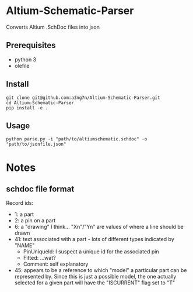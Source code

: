# Altium-Schematic-Parser
Converts Altium .SchDoc files into json
## Prerequisites
* python 3
* olefile
## Install
    git clone git@github.com:a3ng7n/Altium-Schematic-Parser.git
    cd Altium-Schematic-Parser
    pip install -e .
## Usage
    python parse.py -i "path/to/altiumschematic.schdoc" -o "path/to/jsonfile.json"
# Notes
## schdoc file format
Record ids:
* 1:    a part
* 2:    a pin on a part
* 6:    a "drawing" I think... "Xn"/"Yn" are values of where a line should be drawn
* 41:   text associated with a part - lots of different types indicated by "NAME"
    * PinUniqueId:  I suspect a unique id for the associated pin
    * Fitted:       ...wat?
    * Comment:      self explanatory
* 45:   appears to be a reference to which "model" a particular part can be represented by. Since this is just a
possible model, the one actually selected for a given part will have the "ISCURRENT" flag set to "T"